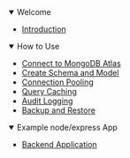 <details style="margin-left: 20px" open>
<summary>Welcome</summary>

- [Introduction](./home.md)

</details>

<details  open  style="margin-left: 20px">
<summary>How to Use</summary>

- [Connect to MongoDB Atlas](./guide/connection.md)
- [Create Schema and Model](./guide/schema.md)
- [Connection Pooling](./guide/connection-pool.md)
- [Query Caching](./guide/queryCaching.md)
- [Audit Logging](./guide/auditLogging.md)
- [Backup and Restore](./guide/backup.md)

</details>

<details open style="margin-left: 20px">
<summary>Example node/express App</summary>

- [Backend Application](./guide/typescript.md)

</details>
